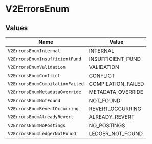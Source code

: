 # V2ErrorsEnum


## Values

| Name                            | Value                           |
| ------------------------------- | ------------------------------- |
| `V2ErrorsEnumInternal`          | INTERNAL                        |
| `V2ErrorsEnumInsufficientFund`  | INSUFFICIENT_FUND               |
| `V2ErrorsEnumValidation`        | VALIDATION                      |
| `V2ErrorsEnumConflict`          | CONFLICT                        |
| `V2ErrorsEnumCompilationFailed` | COMPILATION_FAILED              |
| `V2ErrorsEnumMetadataOverride`  | METADATA_OVERRIDE               |
| `V2ErrorsEnumNotFound`          | NOT_FOUND                       |
| `V2ErrorsEnumRevertOccurring`   | REVERT_OCCURRING                |
| `V2ErrorsEnumAlreadyRevert`     | ALREADY_REVERT                  |
| `V2ErrorsEnumNoPostings`        | NO_POSTINGS                     |
| `V2ErrorsEnumLedgerNotFound`    | LEDGER_NOT_FOUND                |